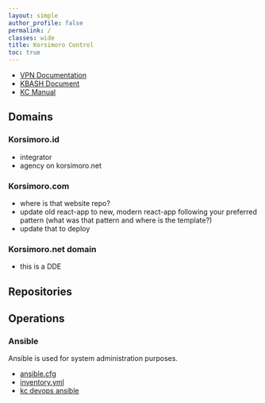 ```yaml
---
layout: simple
author_profile: false
permalink: /
classes: wide
title: Korsimoro Control
toc: true
---
```

* [VPN Documentation](./static/vpn)
* [KBASH Document](./static/kbash_docs)
* [KC Manual](./manual)

## Domains

### Korsimoro.id
   - integrator
   - agency on korsimoro.net

### Korsimoro.com
- where is that website repo?
- update old react-app to new, modern react-app following your preferred pattern (what was that pattern and where is the template?)
- update that to deploy

### Korsimoro.net domain

- this is a DDE


## Repositories

## Operations

### Ansible

Ansible is used for system administration purposes.

* [ansible.cfg](./static/ansible.cfg)
* [inventory.yml](./static/inventory.yml)
* [kc devops ansible](./manual/#kc-devops-ansible)
